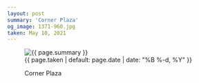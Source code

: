 ```yaml
---
layout: post
summary: 'Corner Plaza'
og_image: 1371-960.jpg
taken: May 10, 2021
---
```


<figure class="post" data-src="{{ site.assets_url }}/{{ page.og_image }}">
<img alt="{{ page.summary }}" sizes="(min-width: 700px) 50vw, calc(100vw - 2rem)" src="{{ site.assets_url }}/1371-480.jpg" srcset="{{ site.assets_url }}/1371-240.jpg 240w, {{ site.assets_url }}/1371-480.jpg 480w, {{ site.assets_url }}/1371-720.jpg 720w, {{ site.assets_url }}/1371-960.jpg 960w"/>
<figcaption>
<time>{{ page.taken | default: page.date | date: "%B %-d, %Y" }}</time>
<p>Corner Plaza</p>
</figcaption>
</figure>
